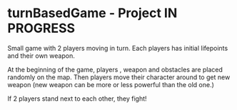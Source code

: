 # turnBasedGame - Project IN PROGRESS


Small game with 2 players moving in turn. Each players has initial lifepoints and their own weapon.

At the beginning of the game, players , weapon and obstacles are placed randomly on the map. 
Then players move their character around to get new weapon (new weapon can be more or less powerful than the old one.)

If 2 players stand next to each other, they fight!
